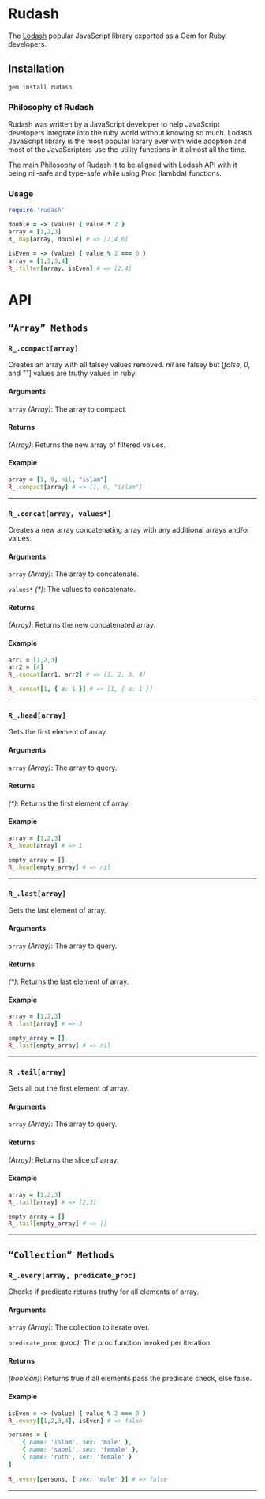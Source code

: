 # Rudash

The <a href="https://lodash.com">Lodash</a> popular JavaScript library exported as a Gem for Ruby developers.

## Installation
```
gem install rudash
```

### Philosophy of Rudash
Rudash was written by a JavaScript developer to help JavaScript developers integrate into the ruby world without knowing so much. Lodash JavaScript library is the most popular library ever with wide adoption and most of the JavaScripters use the utility functions in it almost all the time.

The main Philosophy of Rudash it to be aligned with Lodash API with it being nil-safe and type-safe while using Proc (lambda) functions.

### Usage
```ruby
require 'rudash'

double = -> (value) { value * 2 }
array = [1,2,3]
R_.map[array, double] # => [2,4,6]

isEven = -> (value) { value % 2 === 0 }
array = [1,2,3,4]
R_.filter[array, isEven] # => [2,4]
```

# API

## `“Array” Methods`

### <a id="_compact-array"></a>`R_.compact[array]`

Creates an array with all falsey values removed. *nil* are falsey but [*false*, *0*, and *""*] values are truthy values in ruby.

#### Arguments
`array` *(Array)*: The array to compact.

#### Returns
*(Array)*: Returns the new array of filtered values.

#### Example
```ruby
array = [1, 0, nil, "islam"]
R_.compact[array] # => [1, 0, "islam"]
```
* * *

### <a id="_concat-array"></a>`R_.concat[array, values*]`

Creates a new array concatenating array with any additional arrays and/or values.

#### Arguments
`array` *(Array)*: The array to concatenate.

`values*` *(\*)*: The values to concatenate.

#### Returns
*(Array)*: Returns the new concatenated array.

#### Example
```ruby
arr1 = [1,2,3]
arr2 = [4]
R_.concat[arr1, arr2] # => [1, 2, 3, 4]

R_.concat[1, { a: 1 }] # => [1, { a: 1 }]
```
* * *

### <a id="_head-array"></a>`R_.head[array]`

Gets the first element of array.

#### Arguments
`array` *(Array)*: The array to query.

#### Returns
*(\*)*: Returns the first element of array.

#### Example
```ruby
array = [1,2,3]
R_.head[array] # => 1

empty_array = []
R_.head[empty_array] # => nil
```
* * *

### <a id="_last-array"></a>`R_.last[array]`

Gets the last element of array.

#### Arguments
`array` *(Array)*: The array to query.

#### Returns
*(\*)*: Returns the last element of array.

#### Example
```ruby
array = [1,2,3]
R_.last[array] # => 3

empty_array = []
R_.last[empty_array] # => nil
```
* * *

### <a id="_tail-array"></a>`R_.tail[array]`

Gets all but the first element of array.

#### Arguments
`array` *(Array)*: The array to query.

#### Returns
*(Array)*: Returns the slice of array.

#### Example
```ruby
array = [1,2,3]
R_.tail[array] # => [2,3]

empty_array = []
R_.tail[empty_array] # => []
```
* * *

## `“Collection” Methods`

### <a id="_every-array"></a>`R_.every[array, predicate_proc]`

Checks if predicate returns truthy for all elements of array.

#### Arguments
`array` *(Array)*: The collection to iterate over.

`predicate_proc` *(proc)*: The proc function invoked per iteration.

#### Returns
*(boolean)*: Returns true if all elements pass the predicate check, else false.

#### Example
```ruby
isEven = -> (value) { value % 2 === 0 }
R_.every[[1,2,3,4], isEven] # => false

persons = [
    { name: 'islam', sex: 'male' },
    { name: 'sabel', sex: 'female' },
    { name: 'ruth', sex: 'female' }
]
        
R_.every[persons, { sex: 'male' }] # => false
```
* * *
